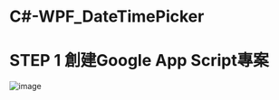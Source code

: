 # C#-WPF_DateTimePicker
# STEP 1 創建Google App Script專案
![image](https://github.com/BillShiau0720/LineBot-OpenWeather_API/blob/main/Step1.jpg)

